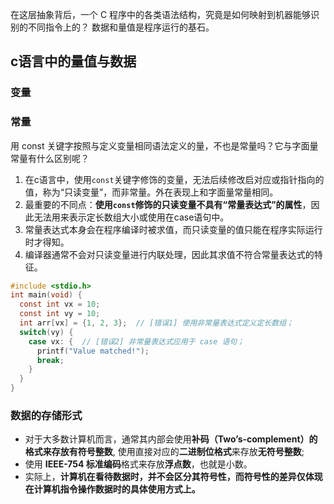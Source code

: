 在这层抽象背后，一个 C 程序中的各类语法结构，究竟是如何映射到机器能够识别的不同指令上的？
数据和量值是程序运行的基石。
## c语言中的量值与数据
### 变量
### 常量
用 const 关键字按照与定义变量相同语法定义的量，不也是常量吗？它与字面量常量有什么区别呢？
1. 在c语言中，使用`const`关键字修饰的变量，无法后续修改启对应或指针指向的值，称为“只读变量”，而非常量。外在表现上和字面量常量相同。
2. 最重要的不同点：**使用`const`修饰的只读变量不具有“常量表达式”的属性**，因此无法用来表示定长数组大小或使用在case语句中。
3. 常量表达式本身会在程序编译时被求值，而只读变量的值只能在程序实际运行时才得知。
4. 编译器通常不会对只读变量进行内联处理，因此其求值不符合常量表达式的特征。
```c
#include <stdio.h>
int main(void) {
  const int vx = 10;
  const int vy = 10;
  int arr[vx] = {1, 2, 3};  // [错误1] 使用非常量表达式定义定长数组；
  switch(vy) {
    case vx: {  // [错误2] 非常量表达式应用于 case 语句；
      printf("Value matched!");
      break;
    }
  }
}
```

### 数据的存储形式
+ 对于大多数计算机而言，通常其内部会使用**补码（Two’s-complement）**的格式来存放**有符号整数**, 使用直接对应的**二进制位格式**来存放**无符号整数**;
+ 使用 **IEEE-754 标准编码**格式来存放**浮点数**，也就是小数。
+ 实际上，**计算机在看待数据时，并不会区分其符号性，而符号性的差异仅体现在计算机指令操作数据时的具体使用方式上。**
